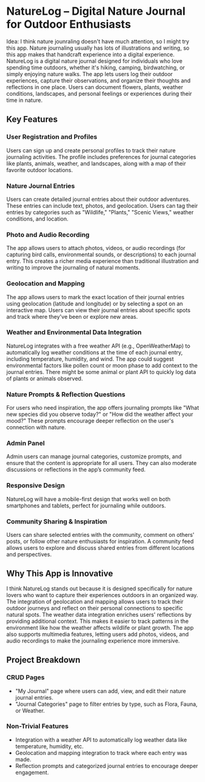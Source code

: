 # NatureLog – Digital Nature Journal for Outdoor Enthusiasts

Idea: I think nature jounraling doesn't have much attention, so I might try this app. Nature journaling usually has lots of illustrations and writing, so this app makes that handcraft experience into a digital experience. NatureLog is a digital nature journal designed for individuals who love spending time outdoors, whether it's hiking, camping, birdwatching, or simply enjoying nature walks. The app lets users log their outdoor experiences, capture their observations, and organize their thoughts and reflections in one place. Users can document flowers, plants, weather conditions, landscapes, and personal feelings or experiences during their time in nature.

## Key Features

### User Registration and Profiles
Users can sign up and create personal profiles to track their nature journaling activities. The profile includes preferences for journal categories like plants, animals, weather, and landscapes, along with a map of their favorite outdoor locations.

### Nature Journal Entries
Users can create detailed journal entries about their outdoor adventures. These entries can include text, photos, and geolocation. Users can tag their entries by categories such as "Wildlife," "Plants," "Scenic Views," weather conditions, and location.

### Photo and Audio Recording
The app allows users to attach photos, videos, or audio recordings (for capturing bird calls, environmental sounds, or descriptions) to each journal entry. This creates a richer media experience than traditional illustration and writing to improve the journaling of natural moments.

### Geolocation and Mapping
The app allows users to mark the exact location of their journal entries using geolocation (latitude and longitude) or by selecting a spot on an interactive map. Users can view their journal entries about specific spots and track where they've been or explore new areas.

### Weather and Environmental Data Integration
NatureLog integrates with a free weather API (e.g., OpenWeatherMap) to automatically log weather conditions at the time of each journal entry, including temperature, humidity, and wind. The app could suggest environmental factors like pollen count or moon phase to add context to the journal entries. There might be some animal or plant API to quickly log data of plants or animals observed.

### Nature Prompts & Reflection Questions
For users who need inspiration, the app offers journaling prompts like "What new species did you observe today?" or "How did the weather affect your mood?" These prompts encourage deeper reflection on the user's connection with nature.

### Admin Panel
Admin users can manage journal categories, customize prompts, and ensure that the content is appropriate for all users. They can also moderate discussions or reflections in the app’s community feed.

### Responsive Design
NatureLog will have a mobile-first design that works well on both smartphones and tablets, perfect for journaling while outdoors.

### Community Sharing & Inspiration
Users can share selected entries with the community, comment on others' posts, or follow other nature enthusiasts for inspiration. A community feed allows users to explore and discuss shared entries from different locations and perspectives.

## Why This App is Innovative

I think NatureLog stands out because it is designed specifically for nature lovers who want to capture their experiences outdoors in an organized way. The integration of geolocation and mapping allows users to track their outdoor journeys and reflect on their personal connections to specific natural spots. The weather data integration enriches users' reflections by providing additional context. This makes it easier to track patterns in the environment like how the weather affects wildlife or plant growth. The app also supports multimedia features, letting users add photos, videos, and audio recordings to make the journaling experience more immersive.

## Project Breakdown

### CRUD Pages
- "My Journal" page where users can add, view, and edit their nature journal entries.
- "Journal Categories" page to filter entries by type, such as Flora, Fauna, or Weather.

### Non-Trivial Features
- Integration with a weather API to automatically log weather data like temperature, humidity, etc.
- Geolocation and mapping integration to track where each entry was made.
- Reflection prompts and categorized journal entries to encourage deeper engagement.

